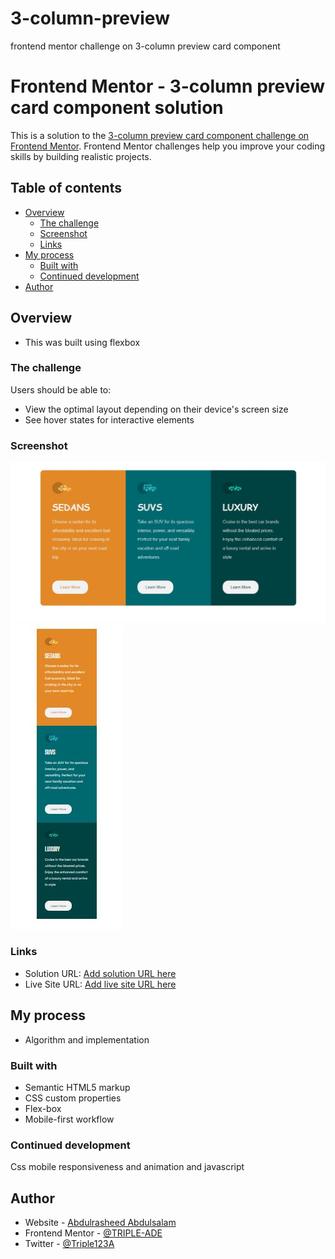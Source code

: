 # 3-column-preview
frontend mentor challenge on 3-column preview card component
# Frontend Mentor - 3-column preview card component solution

This is a solution to the [3-column preview card component challenge on Frontend Mentor](https://www.frontendmentor.io/challenges/3column-preview-card-component-pH92eAR2-). Frontend Mentor challenges help you improve your coding skills by building realistic projects. 

## Table of contents

- [Overview](#overview)
  - [The challenge](#the-challenge)
  - [Screenshot](#screenshot)
  - [Links](#links)
- [My process](#my-process)
  - [Built with](#built-with)
  - [Continued development](#continued-development)
- [Author](#author)

## Overview
- This was built using flexbox 
### The challenge

Users should be able to:

- View the optimal layout depending on their device's screen size
- See hover states for interactive elements

### Screenshot

![](./desktop_screenshot.jpg)
![](./mobile_screenshot.jpg)


### Links

- Solution URL: [Add solution URL here](https://github.com/TRIPLE-ADE/3-column-preview)
- Live Site URL: [Add live site URL here](https://triple-ade.github.io/3-column-preview/)

## My process
- Algorithm and implementation
### Built with

- Semantic HTML5 markup
- CSS custom properties
- Flex-box
- Mobile-first workflow

### Continued development

Css mobile responsiveness and animation and javascript
## Author

- Website - [Abdulrasheed Abdulsalam](https://triple-ade.github.io/3-column-preview/)
- Frontend Mentor - [@TRIPLE-ADE](https://www.frontendmentor.io/profile/TRIPLE-ADE)
- Twitter - [@Triple123A](https://www.twitter.com/Triple123A)



